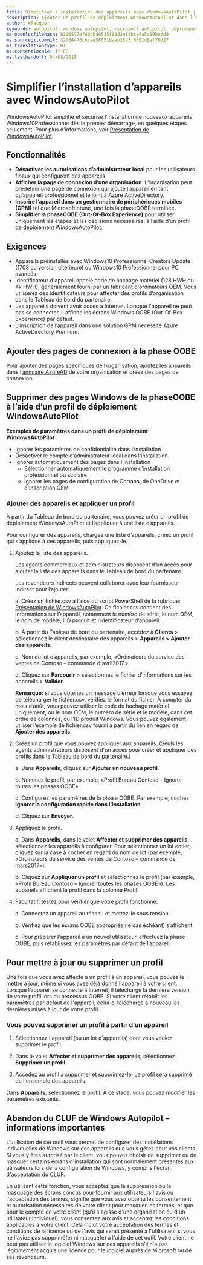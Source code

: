 ```yaml
---
title: Simplifier l’installation des appareils avec WindowsAutoPilot | Espace partenaires
description: Ajouter un profil de déploiement WindowsAutoPilot dans l’Espace partenaires pour simplifier l’installation d’appareils avec WindowsAutoPilot
author: KPacquer
keywords: autopilot, windows autopilot, microsoft autopilot, déploiement zero touch, oobe, écrans d’ouverture de session
ms.openlocfilehash: b106577ef60dba6535f89d2ef4bce4a5d19bedd9
ms.sourcegitcommit: 32f34476cbcae58651baab15d3f5591d6ef70d27
ms.translationtype: HT
ms.contentlocale: fr-FR
ms.lasthandoff: 04/08/2018
---
```

# <a name="simplify-device-setup-with-windows-autopilot"></a>Simplifier l’installation d’appareils avec WindowsAutoPilot 

WindowsAutoPilot simplifie et sécurise l’installation de nouveaux appareils Windows10Professionnel dès le premier démarrage, en quelques étapes seulement. Pour plus d’informations, voir [Présentation de WindowsAutoPilot](https://docs.microsoft.com/windows/deployment/windows-10-auto-pilot).

## <a name="features"></a>Fonctionnalités

*  **Désactiver les autorisations d’administrateur local** pour les utilisateurs finaux qui configurent des appareils
*  **Afficher la page de connexion d’une organisation**. L’organisation peut prédéfinir une page de connexion qui ajoute l’appareil en tant qu’appareil professionnel et le joint à Azure ActiveDirectory.
*  **Inscrire l’appareil dans un gestionnaire de périphériques mobiles (GPM)** tel que MicrosoftIntune, une fois la phaseOOBE terminée.
*  **Simplifier la phaseOOBE (Out-Of-Box Experience)** pour utiliser uniquement les étapes et les décisions nécessaires, à l’aide d’un profil de déploiement WindowsAutoPilot. 

## <a name="requirements"></a>Exigences

*  Appareils préinstallés avec Windows10 Professionnel Creators Update (1703 ou version ultérieure) ou Windows10 Professionnel pour PC avancés
*  Identificateur d'appareil appelé code de hachage matériel (128 HWH ou 4k HWH), généralement fourni par un fabricant d'ordinateurs OEM. Vous utiliserez des identificateurs pour affecter des profils d’organisation dans le Tableau de bord du partenaire. 
*  Les appareils doivent avoir accès à Internet. Lorsque l'appareil ne peut pas se connecter, il affiche les écrans Windows OOBE (Out-Of-Box Experience) par défaut.
*  L’inscription de l’appareil dans une solution GPM nécessite Azure ActiveDirectory Premium.

## <a name="add-organization-login-pages-to-oobe"></a>Ajouter des pages de connexion à la phase OOBE

Pour ajouter des pages spécifiques de l’organisation, ajoutez les appareils dans l’[annuaire AzureAD](https://go.microsoft.com/fwlink/?linkid=848958) de votre organisation et créez des pages de connexion.


## <a name="remove-windows-pages-from-oobe-with-a-windows-autopilot-deployment-profile"></a>Supprimer des pages Windows de la phaseOOBE à l’aide d’un profil de déploiement WindowsAutoPilot

**Exemples de paramètres dans un profil de déploiement WindowsAutoPilot**
*  Ignorer les paramètres de confidentialité dans l’installation
*  Désactiver le compte d’administrateur local dans l'installation
*  Ignorer automatiquement des pages dans l'installation
   *  Sélectionner automatiquement le programme d’installation professionnel ou scolaire
   *  Ignorer les pages de configuration de Cortana, de OneDrive et d'inscription OEM

### <a name="add-devices-and-apply-a-profile"></a>Ajouter des appareils et appliquer un profil

À partir du Tableau de bord du partenaire, vous pouvez créer un profil de déploiement WindowsAutoPilot et l’appliquer à une liste d’appareils.

Pour configurer des appareils, chargez une liste d’appareils, créez un profil qui s’applique à ces appareils, puis appliquez-le.

1.  Ajoutez la liste des appareils.

    Les agents commerciaux et administrateurs disposent d'un accès pour ajouter la liste des appareils dans le Tableau de bord du partenaire.
    
    Les revendeurs indirects peuvent collaborer avec leur fournisseur indirect pour l’ajouter.

    a.  Créez un fichier.csv à l’aide du script PowerShell de la rubrique: [Présentation de WindowsAutoPilot](https://docs.microsoft.com/windows/deployment/windows-10-auto-pilot). Ce fichier.csv contient des informations sur l’appareil, notamment le numéro de série, le nom OEM, le nom de modèle, l’ID produit et l’identificateur d’appareil. 

    b.  À partir du Tableau de bord du partenaire, accédez à **Clients** > sélectionnez le client destinataire des appareils > **Appareils > Ajouter des appareils**.

    c.  Nom du lot d’appareils, par exemple, «Ordinateurs du service des ventes de Contoso – commande d'avril2017.» 

    d.  Cliquez sur **Parcourir** > sélectionnez le fichier d’informations sur les appareils > **Valider**.

    **Remarque:** si vous obtenez un message d’erreur lorsque vous essayez de télécharger le fichier.csv, vérifiez le format du fichier. À compter du mois d’août, vous pouvez utiliser le code de hachage matériel uniquement, ou le nom OEM, le numéro de série et le modèle, dans cet ordre de colonnes, ou l’ID produit Windows. Vous pouvez également utiliser l’exemple de fichier.csv fourni à partir du lien en regard de **Ajouter des appareils**.

2.  Créez un profil que vous pouvez appliquer aux appareils. (Seuls les agents administrateurs disposent d'un accès pour créer et appliquer des profils dans le Tableau de bord du partenaire.)

    a.  Dans **Appareils**, cliquez sur **Ajouter un nouveau profil**.

    b.  Nommez le profil, par exemple, «Profil Bureau Contoso – Ignorer toutes les phases OOBE».

    c.  Configurez les paramètres de la phase OOBE. Par exemple, cochez **Ignorer la configuration rapide dans l'installation**.

    d.  Cliquez sur **Envoyer**.

3.  Appliquez le profil.

    a.  Dans **Appareils**, dans le volet **Affecter et supprimer des appareils**, sélectionnez les appareils à configurer. Pour sélectionner un lot entier, cliquez sur la case à cocher en regard du nom de lot (par exemple, «Ordinateurs du service des ventes de Contoso – commande de mars2017»).

    b.  Cliquez sur **Appliquer un profil** et sélectionnez le profil (par exemple, «Profil Bureau Contoso – Ignorer toutes les phases OOBE»). Les appareils affichent le profil dans la colonne Profil.

4.  Facultatif: testez pour vérifier que votre profil fonctionne.

    a.  Connectez un appareil au réseau et mettez-le sous tension.

    b.  Vérifiez que les écrans OOBE appropriés (le cas échéant) s’affichent.

    c.  Pour préparer l'appareil à un nouvel utilisateur, effectuez la phase OOBE, puis rétablissez les paramètres par défaut de l’appareil.


## <a name="to-update-or-delete-a-profile"></a>Pour mettre à jour ou supprimer un profil 

Une fois que vous avez affecté à un profil à un appareil, vous pouvez le mettre à jour, même si vous avez déjà donné l'appareil à votre client. Lorsque l’appareil se connecte à Internet, il télécharge la dernière version de votre profil lors du processus OOBE. Si votre client rétablit les paramètres par défaut de l'appareil, celui-ci télécharge à nouveau les dernières mises à jour de votre profil. 

### <a name="you-can-remove-a-profile-from-a-device"></a>Vous pouvez supprimer un profil à partir d’un appareil
1. Sélectionnez l'appareil (ou un lot d'appareils) dont vous voulez supprimer le profil. 

2. Dans le volet **Affecter et supprimer des appareils**, sélectionnez **Supprimer un profil**.

3. Accédez au profil à supprimer et supprimez-le. Le profil sera supprimé de l'ensemble des appareils.

Dans **Appareils**, sélectionnez le profil. À ce stade, vous pouvez modifier les paramètres existants.

## <a name="windows-autopilot-eula-dismissal--important-information"></a>Abandon du CLUF de Windows Autopilot – informations importantes

L'utilisation de cet outil vous permet de configurer des installations individuelles de Windows sur des appareils que vous gérez pour vos clients. Si vous y êtes autorisé par le client, vous pouvez choisir de supprimer ou de masquer certains écrans d'installation qui sont normalement présentés aux utilisateurs lors de la configuration de Windows, y compris l'écran d'acceptation du CLUF. 

En utilisant cette fonction, vous acceptez que la suppression ou le masquage des écrans conçus pour fournir aux utilisateurs l'avis ou l'acceptation des termes, signifie que vous avez obtenu les consentement et autorisation nécessaires de votre client pour masquer les termes, et que pour le compte de votre client (qu'il s'agisse d'une organisation ou d'un utilisateur individuel), vous consentez aux avis et acceptez les conditions applicables à votre client. Cela inclut votre acceptation des termes et conditions de la licence ou de l'avis qui serait présenté à l'utilisateur si vous ne l'aviez pas supprimé(e) ni masqué(e) à l'aide de cet outil. Votre client ne peut pas utiliser le logiciel Windows sur ces appareils s'il n'a pas légitimement acquis une licence pour le logiciel auprès de Microsoft ou de ses revendeurs.


